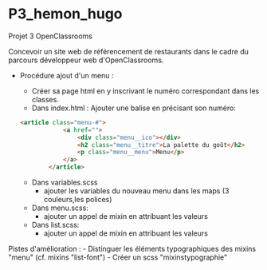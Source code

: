 # P3_hemon_hugo
Projet 3 OpenClassrooms

Concevoir un site web de référencement de restaurants dans le cadre du parcours développeur web d'OpenClassrooms.

- Procédure ajout d'un menu :
    - Créer sa page html en y inscrivant le numéro correspondant dans les classes.
    - Dans index.html : Ajouter une balise en précisant son numéro:
    
    ```html
    <article class="menu-#">
                <a href="">
                    <div class="menu__ico"></div>
                    <h2 class="menu__titre">La palette du goût</h2>
                    <p class="menu__menu">Menu</p>
                </a>
            </article>
    ```
    - Dans variables.scss
        - ajouter les variables du nouveau menu dans les maps (3 couleurs,les polices)
    - Dans menu.scss:
        - ajouter un appel de mixin en attribuant les valeurs
     - Dans list.scss:
        - ajouter un appel de mixin en attribuant les valeurs

Pistes d'amélioration : 
    - Distinguer les éléments typographiques des mixins "menu" (cf. mixins "list-font")
    - Créer un scss "mixinstypographie" 